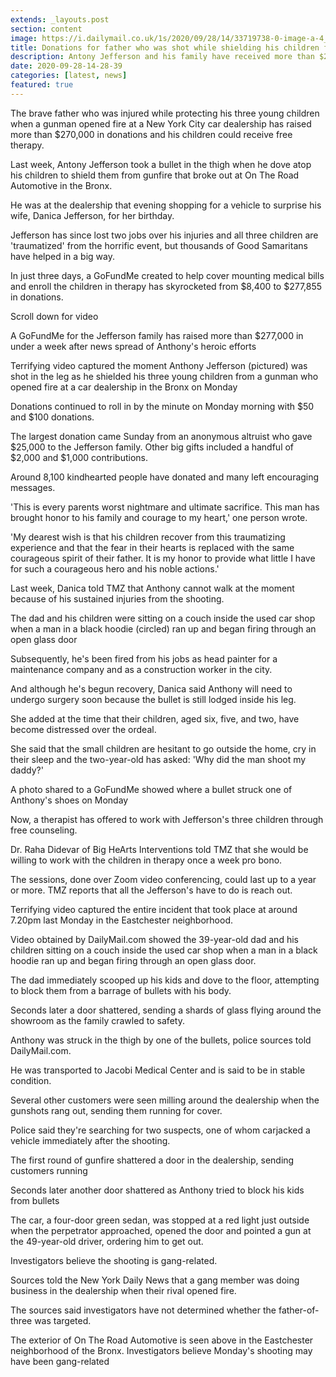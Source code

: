 ```yaml
---
extends: _layouts.post
section: content
image: https://i.dailymail.co.uk/1s/2020/09/28/14/33719738-0-image-a-4_1601299342384.jpg 
title: Donations for father who was shot while shielding his children from gunfire top $270,000 
description: Antony Jefferson and his family have received more than $277,000 in donations from a GoFundMe after he protected his three children from gunfire in New York City 
date: 2020-09-28-14-28-39 
categories: [latest, news] 
featured: true 
--- 
```

The brave father who was injured while protecting his three young children when a gunman opened fire at a New York City car dealership has raised more than $270,000 in donations and his children could receive free therapy.

Last week, Antony Jefferson took a bullet in the thigh when he dove atop his children to shield them from gunfire that broke out at On The Road Automotive in the Bronx.

He was at the dealership that evening shopping for a vehicle to surprise his wife, Danica Jefferson, for her birthday. 

Jefferson has since lost two jobs over his injuries and all three children are 'traumatized' from the horrific event, but thousands of Good Samaritans have helped in a big way.

In just three days, a GoFundMe created to help cover mounting medical bills and enroll the children in therapy has skyrocketed from $8,400 to $277,855 in donations.

Scroll down for video 

A GoFundMe for the Jefferson family has raised more than $277,000 in under a week after news spread of Anthony's heroic efforts

Terrifying video captured the moment Anthony Jefferson (pictured) was shot in the leg as he shielded his three young children from a gunman who opened fire at a car dealership in the Bronx on Monday 

Donations continued to roll in by the minute on Monday morning with $50 and $100 donations. 

The largest donation came Sunday from an anonymous altruist who gave $25,000 to the Jefferson family. Other big gifts included a handful of $2,000 and $1,000 contributions.

Around 8,100 kindhearted people have donated and many left encouraging messages.

'This is every parents worst nightmare and ultimate sacrifice. This man has brought honor to his family and courage to my heart,' one person wrote.

'My dearest wish is that his children recover from this traumatizing experience and that the fear in their hearts is replaced with the same courageous spirit of their father. It is my honor to provide what little I have for such a courageous hero and his noble actions.' 

Last week, Danica told TMZ that Anthony cannot walk at the moment because of his sustained injuries from the shooting.

The dad and his children were sitting on a couch inside the used car shop when a man in a black hoodie (circled) ran up and began firing through an open glass door

Subsequently, he's been fired from his jobs as head painter for a maintenance company and as a construction worker in the city.

And although he's begun recovery, Danica said Anthony will need to undergo surgery soon because the bullet is still lodged inside his leg.

She added at the time that their children, aged six, five, and two, have become distressed over the ordeal.

She said that the small children are hesitant to go outside the home, cry in their sleep and the two-year-old has asked: 'Why did the man shoot my daddy?' 

A photo shared to a GoFundMe showed where a bullet struck one of Anthony's shoes on Monday

Now, a therapist has offered to work with Jefferson's three children through free counseling.  

Dr. Raha Didevar of Big HeArts Interventions told TMZ that she would be willing to work with the children in therapy once a week pro bono. 

The sessions, done over Zoom video conferencing, could last up to a year or more. TMZ reports that all the Jefferson's have to do is reach out.

Terrifying video captured the entire incident that took place at around 7.20pm last Monday in the Eastchester neighborhood. 

Video obtained by DailyMail.com showed the 39-year-old dad and his children sitting on a couch inside the used car shop when a man in a black hoodie ran up and began firing through an open glass door. 

The dad immediately scooped up his kids and dove to the floor, attempting to block them from a barrage of bullets with his body.  

Seconds later a door shattered, sending a shards of glass flying around the showroom as the family crawled to safety. 

Anthony was struck in the thigh by one of the bullets, police sources told DailyMail.com. 

He was transported to Jacobi Medical Center and is said to be in stable condition. 

Several other customers were seen milling around the dealership when the gunshots rang out, sending them running for cover.  

Police said they're searching for two suspects, one of whom carjacked a vehicle immediately after the shooting. 

The first round of gunfire shattered a door in the dealership, sending customers running

Seconds later another door shattered as Anthony tried to block his kids from bullets

The car, a four-door green sedan, was stopped at a red light just outside when the perpetrator approached, opened the door and pointed a gun at the 49-year-old driver, ordering him to get out.   

Investigators believe the shooting is gang-related. 

Sources told the New York Daily News that a gang member was doing business in the dealership when their rival opened fire.  

The sources said investigators have not determined whether the father-of-three was targeted.

The exterior of On The Road Automotive is seen above in the Eastchester neighborhood of the Bronx. Investigators believe Monday's shooting may have been gang-related

